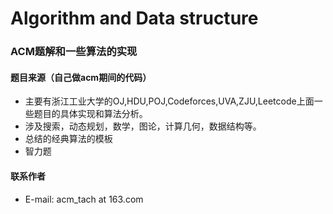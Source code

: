 
# Algorithm and Data structure

### ACM题解和一些算法的实现

#### 题目来源（自己做acm期间的代码）

* 主要有浙江工业大学的OJ,HDU,POJ,Codeforces,UVA,ZJU,Leetcode上面一些题目的具体实现和算法分析。
* 涉及搜索，动态规划，数学，图论，计算几何，数据结构等。
* 总结的经典算法的模板
* 智力题

#### 联系作者
* E-mail: acm_tach at 163.com
